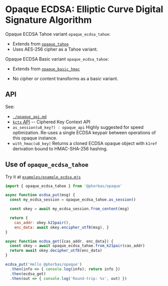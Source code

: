 # Opaque ECDSA: Elliptic Curve Digital Signature Algorithm

Opaque ECDSA Tahoe variant `opaque_ecdsa_tahoe`:
- Extends from [`opaque_tahoe`](./opaque_tahoe.md)
- Uses AES-256 cipher as a Tahoe variant.

Opaque ECDSA Basic variant `opaque_ecdsa_tahoe`:
- Extends from [`opaque_basic_hmac`](./opaque_basic.md)
- No cipher or content transforms as a basic variant.

  [Tahoe-LAFS]: https://tahoe-lafs.readthedocs.io/en/tahoe-lafs-1.12.1/specifications/file-encoding.html
  [CAS]: https://en.wikipedia.org/wiki/Content-addressable_storage


## API

See:

- [`./opaque_api.md`](./opaque_api.md)
- [`kctx` API](./kctx_api.md) -- Ciphered Key Context API
- `as_session(u8_key?) : opaque_api`
  Highly suggested for speed optimization.
  Re-uses a single ECDSA keypair between operations of this opaque instance.
- `with_hmac(u8_key)`
  Returns a cloned ECDSA opaque object with `k1ref` derivation bound to HMAC-SHA-256 hashing.


## Use of `opaque_ecdsa_tahoe`

Try it at [`examples/example_ecdsa.mjs`](../examples/example_ecdsa.mjs)

```javascript
import { opaque_ecdsa_tahoe } from '@phorbas/opaque'

async function ecdsa_put(msg) {
  const my_ecdsa_session = opaque_ecdsa_tahoe.as_session()

  const okey = await my_ecdsa_session.from_content(msg)

  return {
    cas_addr: okey.k21pair(),
    enc_data: await okey.encipher_utf8(msg), }
}

async function ecdsa_get({cas_addr, enc_data}) {
  const okey = await opaque_ecdsa_tahoe.from_k21pair(cas_addr)
  return await okey.decipher_utf8(enc_data)
}

ecdsa_put('Hello @phorbas/opaque')
  .then(info => { console.log(info); return info })
  .then(ecdsa_get)
  .then(out => { console.log('Round-trip: %s', out) })
```

